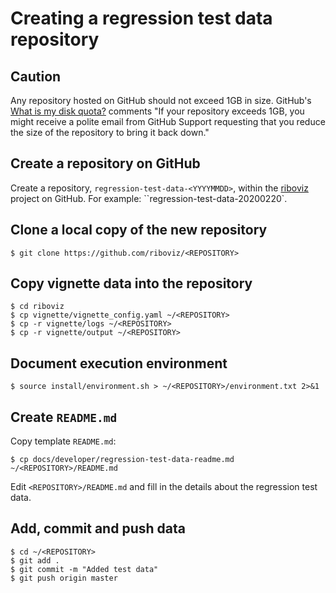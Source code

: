 # Creating a regression test data repository

## Caution

Any repository hosted on GitHub should not exceed 1GB in size. GitHub's [What is my disk quota?](https://help.github.com/en/github/managing-large-files/what-is-my-disk-quota) comments "If your repository exceeds 1GB, you might receive a polite email from GitHub Support requesting that you reduce the size of the repository to bring it back down."

## Create a repository on GitHub

Create a repository, `regression-test-data-<YYYYMMDD>`, within the [riboviz](https://github.com/riboviz) project on GitHub. For example: ``regression-test-data-20200220`.

## Clone a local copy of the new repository

```console
$ git clone https://github.com/riboviz/<REPOSITORY>
```

## Copy vignette data into the repository

```console
$ cd riboviz
$ cp vignette/vignette_config.yaml ~/<REPOSITORY>
$ cp -r vignette/logs ~/<REPOSITORY>
$ cp -r vignette/output ~/<REPOSITORY>
```

## Document execution environment

```console
$ source install/environment.sh > ~/<REPOSITORY>/environment.txt 2>&1
```

## Create `README.md`

Copy template `README.md`:

```console
$ cp docs/developer/regression-test-data-readme.md ~/<REPOSITORY>/README.md
```

Edit `<REPOSITORY>/README.md` and fill in the details about the regression test data.

## Add, commit and push data

```console
$ cd ~/<REPOSITORY>
$ git add .
$ git commit -m "Added test data"
$ git push origin master
```
